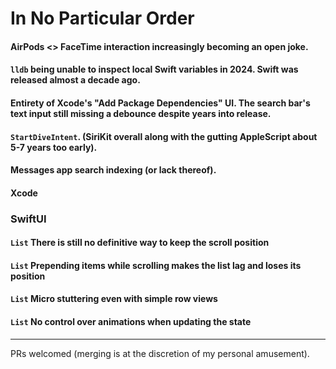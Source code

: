 # In No Particular Order 

#### AirPods <> FaceTime interaction increasingly becoming an open joke.

#### `lldb` being unable to inspect local Swift variables in 2024. Swift was released almost a decade ago.

#### Entirety of Xcode's "Add Package Dependencies" UI. The search bar's text input still missing a debounce despite years into release.

#### `StartDiveIntent`. (SiriKit overall along with the gutting AppleScript about 5-7 years too early). 

#### Messages app search indexing (or lack thereof).

#### Xcode

### SwiftUI

#### `List` There is still no definitive way to keep the scroll position

#### `List` Prepending items while scrolling makes the list lag and loses its position

#### `List` Micro stuttering even with simple row views 

#### `List` No control over animations when updating the state


---

PRs welcomed (merging is at the discretion of my personal amusement).
